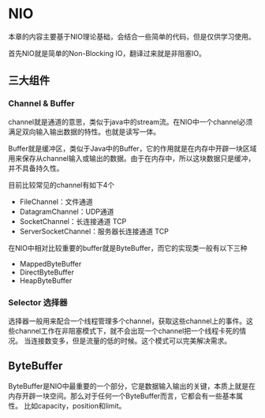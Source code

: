 # NIO

本章的内容主要基于NIO理论基础，会结合一些简单的代码，但是仅供学习使用。

首先NIO就是简单的Non-Blocking IO，翻译过来就是非阻塞IO。

## 三大组件

### Channel & Buffer

channel就是通道的意思，类似于java中的stream流。在NIO中一个channel必须满足双向输入输出数据的特性。也就是读写一体。

Buffer就是缓冲区，类似于Java中的Buffer，它的作用就是在内存中开辟一块区域用来保存从channel输入或输出的数据。由于在内存中，所以这块数据只是缓冲，并不具备持久性。

目前比较常见的channel有如下4个

- FileChannel：文件通道
- DatagramChannel：UDP通道
- SocketChannel：长连接通道 TCP
- ServerSocketChannel：服务器长连接通道 TCP

在NIO中相对比较重要的buffer就是ByteBuffer，而它的实现类一般有以下三种

- MappedByteBuffer
- DirectByteBuffer
- HeapByteBuffer

### Selector 选择器

选择器一般用来配合一个线程管理多个channel，获取这些channel上的事件。这些channel工作在非阻塞模式下，就不会出现一个channel把一个线程卡死的情况。
当连接数变多，但是流量的低的时候。这个模式可以完美解决需求。

## ByteBuffer

ByteBuffer是NIO中最重要的一个部分，它是数据输入输出的关键，本质上就是在内存开辟一块空间。那么对于任何一个ByteBuffer而言，它都会有一些基本属性。
比如capacity，position和limit。



